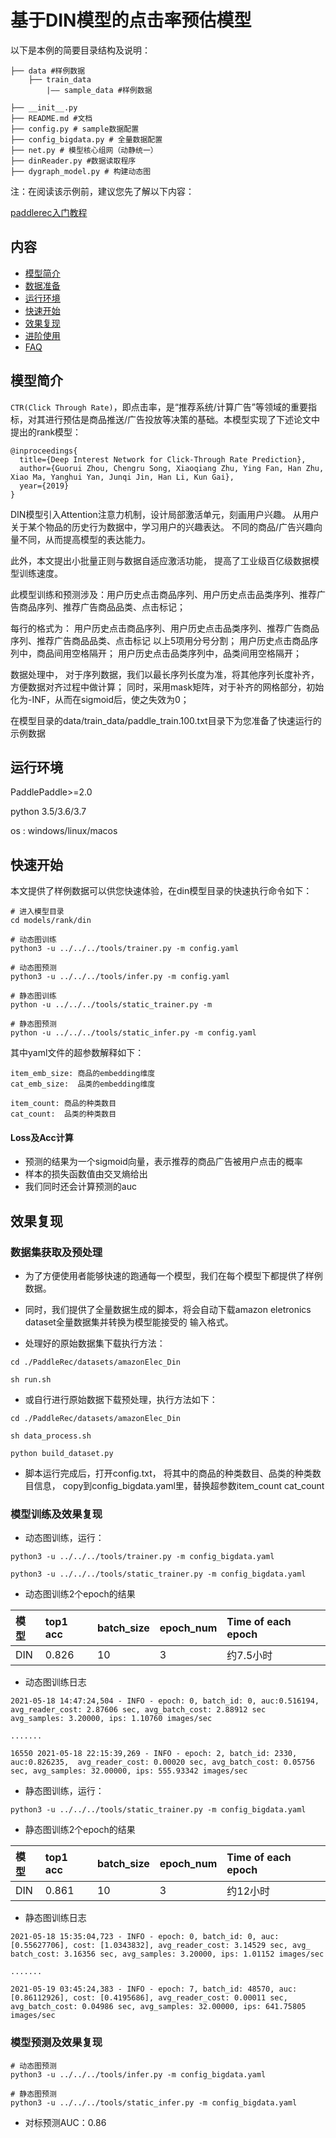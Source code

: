 # 基于DIN模型的点击率预估模型
以下是本例的简要目录结构及说明： 

```
├── data #样例数据
    ├── train_data
        |—— sample_data #样例数据

├── __init__.py
├── README.md #文档
├── config.py # sample数据配置
├── config_bigdata.py # 全量数据配置
├── net.py # 模型核心组网（动静统一）
├── dinReader.py #数据读取程序
├── dygraph_model.py # 构建动态图
```

注：在阅读该示例前，建议您先了解以下内容：

[paddlerec入门教程](https://github.com/PaddlePaddle/PaddleRec/blob/master/README.md)

## 内容

- [模型简介](#模型简介)
- [数据准备](#数据准备)
- [运行环境](#运行环境)
- [快速开始](#快速开始)
- [效果复现](#效果复现)
- [进阶使用](#进阶使用)
- [FAQ](#FAQ)

## 模型简介
`CTR(Click Through Rate)`，即点击率，是“推荐系统/计算广告”等领域的重要指标，对其进行预估是商品推送/广告投放等决策的基础。本模型实现了下述论文中提出的rank模型：

```text
@inproceedings{
  title={Deep Interest Network for Click-Through Rate Prediction},
  author={Guorui Zhou, Chengru Song, Xiaoqiang Zhu, Ying Fan, Han Zhu, Xiao Ma, Yanghui Yan, Junqi Jin, Han Li, Kun Gai},
  year={2019}
}
```

DIN模型引入Attention注意力机制，设计局部激活单元，刻画用户兴趣。
从用户关于某个物品的历史行为数据中，学习用户的兴趣表达。
不同的商品/广告兴趣向量不同，从而提高模型的表达能力。

此外，本文提出小批量正则与数据自适应激活功能，
提高了工业级百亿级数据模型训练速度。


此模型训练和预测涉及：用户历史点击商品序列、用户历史点击品类序列、推荐广告商品序列、推荐广告商品品类、点击标记；

每行的格式为：
用户历史点击商品序列、用户历史点击品类序列、推荐广告商品序列、推荐广告商品品类、点击标记
以上5项用分号分割；
用户历史点击商品序列中，商品间用空格隔开；
用户历史点击品类序列中，品类间用空格隔开；

数据处理中，
对于序列数据，我们以最长序列长度为准，将其他序列长度补齐，方便数据对齐过程中做计算；
同时，采用mask矩阵，对于补齐的网格部分，初始化为-INF，从而在sigmoid后，使之失效为0；

在模型目录的data/train_data/paddle_train.100.txt目录下为您准备了快速运行的示例数据

## 运行环境
PaddlePaddle>=2.0

python 3.5/3.6/3.7

os : windows/linux/macos 

## 快速开始
本文提供了样例数据可以供您快速体验，在din模型目录的快速执行命令如下： 
```
# 进入模型目录
cd models/rank/din 

# 动态图训练
python3 -u ../../../tools/trainer.py -m config.yaml 

# 动态图预测
python3 -u ../../../tools/infer.py -m config.yaml 

# 静态图训练
python -u ../../../tools/static_trainer.py -m 

# 静态图预测
python -u ../../../tools/static_infer.py -m config.yaml 
```


其中yaml文件的超参数解释如下：
```
item_emb_size: 商品的embedding维度
cat_emb_size:  品类的embedding维度

item_count: 商品的种类数目
cat_count:  品类的种类数目
```

#### Loss及Acc计算
- 预测的结果为一个sigmoid向量，表示推荐的商品广告被用户点击的概率
- 样本的损失函数值由交叉熵给出
- 我们同时还会计算预测的auc

## 效果复现

### 数据集获取及预处理

- 为了方便使用者能够快速的跑通每一个模型，我们在每个模型下都提供了样例数据。

- 同时，我们提供了全量数据生成的脚本，将会自动下载amazon eletronics dataset全量数据集并转换为模型能接受的
输入格式。

- 处理好的原始数据集下载执行方法：

```
cd ./PaddleRec/datasets/amazonElec_Din

sh run.sh
```

- 或自行进行原始数据下载预处理，执行方法如下：
```
cd ./PaddleRec/datasets/amazonElec_Din

sh data_process.sh

python build_dataset.py
```

- 脚本运行完成后，打开config.txt，
将其中的商品的种类数目、品类的种类数目信息，
copy到config_bigdata.yaml里，替换超参数item_count cat_count  

### 模型训练及效果复现
- 动态图训练，运行：
```
python3 -u ../../../tools/trainer.py -m config_bigdata.yaml

python3 -u ../../../tools/static_trainer.py -m config_bigdata.yaml
```

- 动态图训练2个epoch的结果

| 模型 | top1 acc | batch_size | epoch_num| Time of each epoch| 
| :------| :------ | :------ | :------| :------ | 
| DIN | 0.826 | 10 | 3 | 约7.5小时 | 

- 动态图训练日志
```
2021-05-18 14:47:24,504 - INFO - epoch: 0, batch_id: 0, auc:0.516194,  avg_reader_cost: 2.87606 sec, avg_batch_cost: 2.88912 sec      avg_samples: 3.20000, ips: 1.10760 images/sec

.......

16550 2021-05-18 22:15:39,269 - INFO - epoch: 2, batch_id: 2330, auc:0.826235,  avg_reader_cost: 0.00020 sec, avg_batch_cost: 0.05756       sec, avg_samples: 32.00000, ips: 555.93342 images/sec
```

- 静态图训练，运行：
```
python3 -u ../../../tools/static_trainer.py -m config_bigdata.yaml
```

- 静态图训练2个epoch的结果

| 模型 | top1 acc | batch_size | epoch_num| Time of each epoch| 
| :------| :------ | :------ | :------| :------ | 
| DIN | 0.861 | 10 | 3 | 约12小时 | 

- 静态图训练日志
```
2021-05-18 15:35:04,723 - INFO - epoch: 0, batch_id: 0, auc: [0.55627706], cost: [1.0343832], avg_reader_cost: 3.14529 sec, avg_      batch_cost: 3.16356 sec, avg_samples: 3.20000, ips: 1.01152 images/sec

.......

2021-05-19 03:45:24,383 - INFO - epoch: 7, batch_id: 48570, auc: [0.86112926], cost: [0.4195686], avg_reader_cost: 0.00011 sec, avg_batch_cost: 0.04986 sec, avg_samples: 32.00000, ips: 641.75805 images/sec
```

### 模型预测及效果复现
```
# 动态图预测
python3 -u ../../../tools/infer.py -m config_bigdata.yaml

# 静态图预测
python3 -u ../../../tools/static_infer.py -m config_bigdata.yaml
```
- 对标预测AUC：0.86
